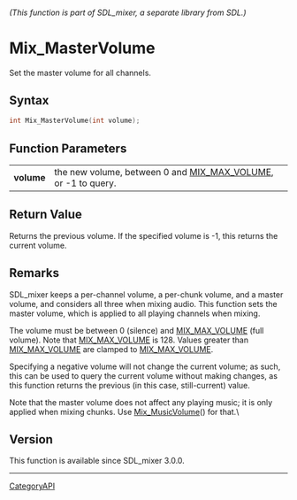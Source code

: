 ###### (This function is part of SDL_mixer, a separate library from SDL.)
# Mix_MasterVolume

Set the master volume for all channels.

## Syntax

```c
int Mix_MasterVolume(int volume);

```

## Function Parameters

|                |                                                                                 |
| -------------- | ------------------------------------------------------------------------------- |
| **volume**     | the new volume, between 0 and [MIX_MAX_VOLUME](MIX_MAX_VOLUME.md), or -1 to query. |

## Return Value

Returns the previous volume. If the specified volume is -1, this returns
the current volume.

## Remarks

SDL_mixer keeps a per-channel volume, a per-chunk volume, and a master
volume, and considers all three when mixing audio. This function sets the
master volume, which is applied to all playing channels when mixing.

The volume must be between 0 (silence) and [MIX_MAX_VOLUME](MIX_MAX_VOLUME.md)
(full volume). Note that [MIX_MAX_VOLUME](MIX_MAX_VOLUME.md) is 128. Values
greater than [MIX_MAX_VOLUME](MIX_MAX_VOLUME.md) are clamped to
[MIX_MAX_VOLUME](MIX_MAX_VOLUME.md).

Specifying a negative volume will not change the current volume; as such,
this can be used to query the current volume without making changes, as
this function returns the previous (in this case, still-current) value.

Note that the master volume does not affect any playing music; it is only
applied when mixing chunks. Use [Mix_MusicVolume](Mix_MusicVolume.md)() for
that.\

## Version

This function is available since SDL_mixer 3.0.0.

----
[CategoryAPI](CategoryAPI.md)

